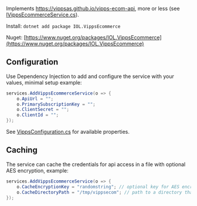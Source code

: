 Implements https://vippsas.github.io/vipps-ecom-api, more or less (see [IVippsEcommerceService.cs](https://git.ivarlovlie.no/dotnet-vipps-ecommerce/tree/src/IOL.VippsEcommerce/IVippsEcommerceService.cs)).

Install: `dotnet add package IOL.VippsEcommerce`


Nuget: [https://www.nuget.org/packages/IOL.VippsEcommerce](https://www.nuget.org/packages/IOL.VippsEcommerce)

## Configuration

Use Dependency Injection to add and configure the service with your values, minimal setup example:
```csharp
services.AddVippsEcommerceService(o => {
	o.ApiUrl = "";
	o.PrimarySubscriptionKey = "";
	o.ClientSecret = "";
	o.ClientId = "";
});
```

See [VippsConfiguration.cs](https://git.ivarlovlie.no/dotnet-vipps-ecommerce/tree/src/IOL.VippsEcommerce/Models/VippsConfiguration.cs) for available properties.

## Caching

The service can cache the credentials for api access in a file with optional AES encryption, example:
```csharp
services.AddVippsEcommerceService(o => {
	o.CacheEncryptionKey = "randomstring"; // optional key for AES encryption, if omitted the cache will be readable json with your keys exposed and everything.
	o.CacheDirectoryPath = "/tmp/vippsecom"; // path to a directory that the executing process has write-access to.
});
```
